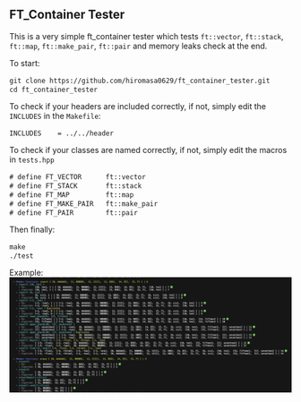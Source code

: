 ## FT_Container Tester

This is a very simple ft_container tester which tests `ft::vector`, `ft::stack`, `ft::map`, `ft::make_pair`, `ft::pair` and memory leaks check at the end.

To start:
```
git clone https://github.com/hiromasa0629/ft_container_tester.git
cd ft_container_tester
```
To check if your headers are included correctly, if not, simply edit the `INCLUDES` in the `Makefile`:
```
INCLUDES	= ../../header
```
To check if your classes are named correctly, if not, simply edit the macros in `tests.hpp`
```
# define FT_VECTOR		ft::vector
# define FT_STACK		ft::stack
# define FT_MAP			ft::map
# define FT_MAKE_PAIR	ft::make_pair
# define FT_PAIR		ft::pair
```
Then finally:
```
make
./test
```

Example:
![Example](./Example.png)

